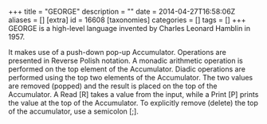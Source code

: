 +++
title = "GEORGE"
description = ""
date = 2014-04-27T16:58:06Z
aliases = []
[extra]
id = 16608
[taxonomies]
categories = []
tags = []
+++
GEORGE is a high-level language invented by Charles Leonard Hamblin in 1957.

It makes use of a push-down pop-up Accumulator.
Operations are presented in Reverse Polish notation.
A monadic arithmetic operation is performed on the top element of the Accumulator.
Diadic operations are performed using the top two elements of the Accumulator.
The two values are removed (popped) and the result is placed on the top
of the Accumulator.
A Read [R] takes a value from the input, while a Print [P] prints the value
at the top of the Accumulator.
To explicitly remove (delete) the top of the accumulator, use a semicolon [;].
